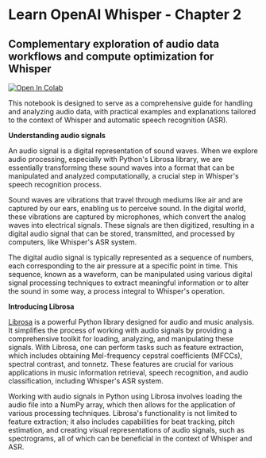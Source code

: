 # Learn OpenAI Whisper - Chapter 2
## Complementary exploration of audio data workflows and compute optimization for Whisper

[![Open In Colab](https://colab.research.google.com/assets/colab-badge.svg)](https://colab.research.google.com/drive/1Lj895IOyp0OL4RJMk3m6aPZ1w_NcPyp2)

This notebook is designed to serve as a comprehensive guide for handling and analyzing audio data, with practical examples and explanations tailored to the context of Whisper and automatic speech recognition (ASR).

**Understanding audio signals**

An audio signal is a digital representation of sound waves. When we explore audio processing, especially with Python's Librosa library, we are essentially transforming these sound waves into a format that can be manipulated and analyzed computationally, a crucial step in Whisper's speech recognition process.

Sound waves are vibrations that travel through mediums like air and are captured by our ears, enabling us to perceive sound. In the digital world, these vibrations are captured by microphones, which convert the analog waves into electrical signals. These signals are then digitized, resulting in a digital audio signal that can be stored, transmitted, and processed by computers, like Whisper's ASR system.

The digital audio signal is typically represented as a sequence of numbers, each corresponding to the air pressure at a specific point in time. This sequence, known as a waveform, can be manipulated using various digital signal processing techniques to extract meaningful information or to alter the sound in some way, a process integral to Whisper's operation.

**Introducing Librosa**

[Librosa](https://librosa.org/doc/latest/index.html) is a powerful Python library designed for audio and music analysis. It simplifies the process of working with audio signals by providing a comprehensive toolkit for loading, analyzing, and manipulating these signals. With Librosa, one can perform tasks such as feature extraction, which includes obtaining Mel-frequency cepstral coefficients (MFCCs), spectral contrast, and tonnetz. These features are crucial for various applications in music information retrieval, speech recognition, and audio classification, including Whisper's ASR system.

Working with audio signals in Python using Librosa involves loading the audio file into a NumPy array, which then allows for the application of various processing techniques. Librosa's functionality is not limited to feature extraction; it also includes capabilities for beat tracking, pitch estimation, and creating visual representations of audio signals, such as spectrograms, all of which can be beneficial in the context of Whisper and ASR.
